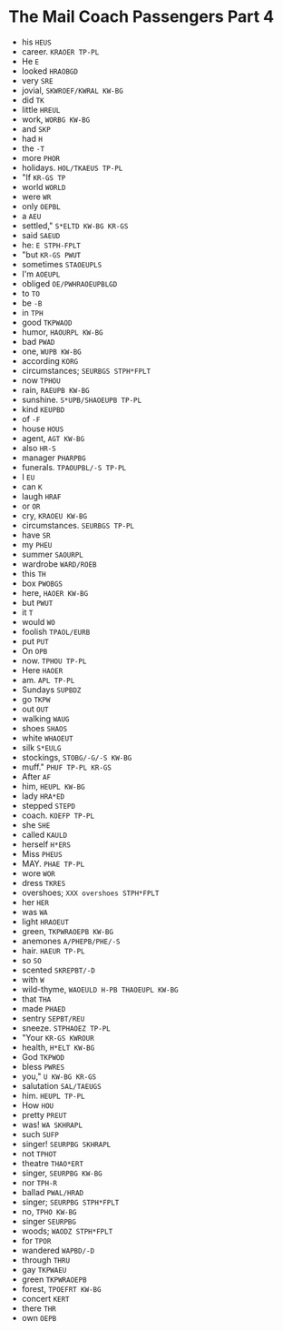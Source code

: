 # The Mail Coach Passengers Part 4

* his `HEUS`
* career. `KRAOER TP-PL`
* He `E`
* looked `HRAOBGD`
* very `SRE`
* jovial, `SKWROEF/KWRAL KW-BG`
* did `TK`
* little `HREUL`
* work, `WORBG KW-BG`
* and `SKP`
* had `H`
* the `-T`
* more `PHOR`
* holidays. `HOL/TKAEUS TP-PL`
* "If `KR-GS TP`
* world `WORLD`
* were `WR`
* only `OEPBL`
* a `AEU`
* settled," `S*ELTD KW-BG KR-GS`
* said `SAEUD`
* he: `E STPH-FPLT`
* "but `KR-GS PWUT`
* sometimes `STAOEUPLS`
* I'm `AOEUPL`
* obliged `OE/PWHRAOEUPBLGD`
* to `TO`
* be `-B`
* in `TPH`
* good `TKPWAOD`
* humor, `HAOURPL KW-BG`
* bad `PWAD`
* one, `WUPB KW-BG`
* according `KORG`
* circumstances; `SEURBGS STPH*FPLT`
* now `TPHOU`
* rain, `RAEUPB KW-BG`
* sunshine. `S*UPB/SHAOEUPB TP-PL`
* kind `KEUPBD`
* of `-F`
* house `HOUS`
* agent, `AGT KW-BG`
* also `HR-S`
* manager `PHARPBG`
* funerals. `TPAOUPBL/-S TP-PL`
* I `EU`
* can `K`
* laugh `HRAF`
* or `OR`
* cry, `KRAOEU KW-BG`
* circumstances. `SEURBGS TP-PL`
* have `SR`
* my `PHEU`
* summer `SAOURPL`
* wardrobe `WARD/ROEB`
* this `TH`
* box `PWOBGS`
* here, `HAOER KW-BG`
* but `PWUT`
* it `T`
* would `WO`
* foolish `TPAOL/EURB`
* put `PUT`
* On `OPB`
* now. `TPHOU TP-PL`
* Here `HAOER`
* am. `APL TP-PL`
* Sundays `SUPBDZ`
* go `TKPW`
* out `OUT`
* walking `WAUG`
* shoes `SHAOS`
* white `WHAOEUT`
* silk `S*EULG`
* stockings, `STOBG/-G/-S KW-BG`
* muff." `PHUF TP-PL KR-GS`
* After `AF`
* him, `HEUPL KW-BG`
* lady `HRA*ED`
* stepped `STEPD`
* coach. `KOEFP TP-PL`
* she `SHE`
* called `KAULD`
* herself `H*ERS`
* Miss `PHEUS`
* MAY. `PHAE TP-PL`
* wore `WOR`
* dress `TKRES`
* overshoes; `XXX overshoes STPH*FPLT`
* her `HER`
* was `WA`
* light `HRAOEUT`
* green, `TKPWRAOEPB KW-BG`
* anemones `A/PHEPB/PHE/-S`
* hair. `HAEUR TP-PL`
* so `SO`
* scented `SKREPBT/-D`
* with `W`
* wild-thyme, `WAOEULD H-PB THAOEUPL KW-BG`
* that `THA`
* made `PHAED`
* sentry `SEPBT/REU`
* sneeze. `STPHAOEZ TP-PL`
* "Your `KR-GS KWROUR`
* health, `H*ELT KW-BG`
* God `TKPWOD`
* bless `PWRES`
* you," `U KW-BG KR-GS`
* salutation `SAL/TAEUGS`
* him. `HEUPL TP-PL`
* How `HOU`
* pretty `PREUT`
* was! `WA SKHRAPL`
* such `SUFP`
* singer! `SEURPBG SKHRAPL`
* not `TPHOT`
* theatre `THAO*ERT`
* singer, `SEURPBG KW-BG`
* nor `TPH-R`
* ballad `PWAL/HRAD`
* singer; `SEURPBG STPH*FPLT`
* no, `TPHO KW-BG`
* singer `SEURPBG`
* woods; `WAODZ STPH*FPLT`
* for `TPOR`
* wandered `WAPBD/-D`
* through `THRU`
* gay `TKPWAEU`
* green `TKPWRAOEPB`
* forest, `TPOEFRT KW-BG`
* concert `KERT`
* there `THR`
* own `OEPB`
